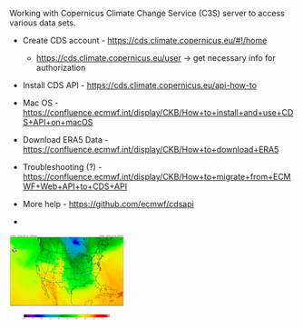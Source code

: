 Working with Copernicus Climate Change Service (C3S) server to access various data sets.

* Create CDS account - https://cds.climate.copernicus.eu/#!/home
  - https://cds.climate.copernicus.eu/user -> get necessary info for authorization

* Install CDS API - https://cds.climate.copernicus.eu/api-how-to

* Mac OS - https://confluence.ecmwf.int/display/CKB/How+to+install+and+use+CDS+API+on+macOS

* Download ERA5 Data - https://confluence.ecmwf.int/display/CKB/How+to+download+ERA5

* Troubleshooting (?) - https://confluence.ecmwf.int/display/CKB/How+to+migrate+from+ECMWF+Web+API+to+CDS+API

* More help - https://github.com/ecmwf/cdsapi

*


<img src=https://raw.githubusercontent.com/MethaneRain/Data-Types-Wx/master/CDS-API/ECMWF_1000mb_Temp_Reanl_20181221_1600.png width="40%">
